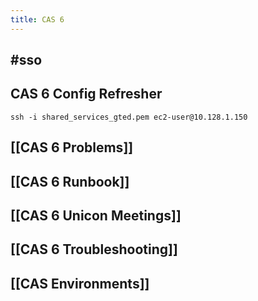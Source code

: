 ```yaml
---
title: CAS 6
---
```


## #sso
## CAS 6 Config Refresher
` ssh -i shared_services_gted.pem ec2-user@10.128.1.150 `
## [[CAS 6 Problems]]
## [[CAS 6 Runbook]]
## [[CAS 6 Unicon Meetings]]
## [[CAS 6 Troubleshooting]]
## [[CAS Environments]]
##
